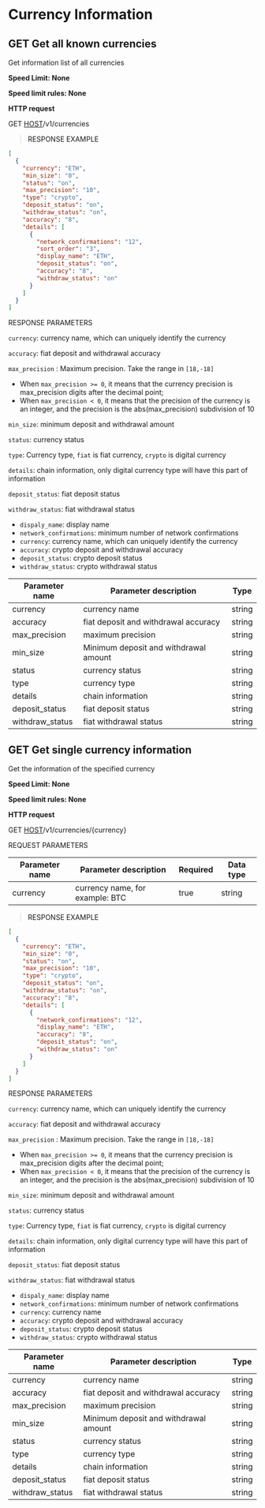 # Currency Information

<h2 id="Get all known currencies"><font class="httpget">GET</font> Get all known currencies</h2>


Get information list of all currencies

**Speed Limit: None**

**Speed limit rules: None**

**HTTP request**

GET [HOST](#HTTP-HOST)/v1/currencies


> <a name="ResonpseExample">RESPONSE EXAMPLE</a>

```json
[
  {
    "currency": "ETH",
    "min_size": "0",
    "status": "on",
    "max_precision": "10",
    "type": "crypto",
    "deposit_status": "on",
    "withdraw_status": "on",
    "accuracy": "8",
    "details": [
      {
        "network_confirmations": "12",
        "sort_order": "3",
        "display_name": "ETH",
        "deposit_status": "on",
        "accuracy": "8",
        "withdraw_status": "on"
      }
    ]
  }
]
```


<aside>
RESPONSE PARAMETERS
</aside>





`currency`: currency name, which can uniquely identify the currency

`accuracy`: fiat deposit and withdrawal accuracy

`max_precision` : Maximum precision. Take the range in `[18,-18]`

- When `max_precision >= 0`, it means that the currency precision is max_precision digits after the decimal point;
- When `max_precision < 0`, it means that the precision of the currency is an integer, and the precision is the abs(max_precision) subdivision of 10

`min_size`: minimum deposit and withdrawal amount

`status`: currency status

`type`: Currency type, `fiat` is fiat currency, `crypto` is digital currency

`details`: chain information, only digital currency type will have this part of information

`deposit_status`: fiat deposit status

`withdraw_status`: fiat withdrawal status

- `dispaly_name`: display name
- `network_confirmations`: minimum number of network confirmations
- `currency`: currency name, which can uniquely identify the currency
- `accuracy`: crypto deposit and withdrawal accuracy
- `deposit_status`: crypto deposit status
- `withdraw_status`: crypto withdrawal status

| Parameter name | Parameter description | Type |
| -------- | -------- | ----- |
|currency|currency name|string|
|accuracy|fiat deposit and withdrawal accuracy|string|
|max_precision|maximum precision |string|
|min_size|Minimum deposit and withdrawal amount|string|
|status|currency status|string|
|type|currency type|string|
|details|chain information |string|
|deposit_status|fiat deposit status|string|
|withdraw_status|fiat withdrawal status|string|


<h2 id="Get single currency information"><font class="httpget">GET</font> Get single currency information</h2>


Get the information of the specified currency

**Speed Limit: None**

**Speed limit rules: None**

**HTTP request**

GET [HOST](#HTTP-HOST)/v1/currencies/{currency}


<aside>
REQUEST PARAMETERS
</aside>

| Parameter name | Parameter description | Required | Data type |
| -------- | -------- | -------- | -------- |
|currency|currency name, for example: BTC|true|string|

> <a name="ResonpseExample">RESPONSE EXAMPLE</a>

```json
[
  {
    "currency": "ETH",
    "min_size": "0",
    "status": "on",
    "max_precision": "10",
    "type": "crypto",
    "deposit_status": "on",
    "withdraw_status": "on",
    "accuracy": "8",
    "details": [
      {
        "network_confirmations": "12",
        "display_name": "ETH",
        "accuracy": "8",
        "deposit_status": "on",
        "withdraw_status": "on"
      }
    ]
  }
]
```

<aside>
RESPONSE PARAMETERS
</aside>

`currency`: currency name, which can uniquely identify the currency

`accuracy`: fiat deposit and withdrawal accuracy

`max_precision` : Maximum precision. Take the range in `[18,-18]`

- When `max_precision >= 0`, it means that the currency precision is max_precision digits after the decimal point;
- When `max_precision < 0`, it means that the precision of the currency is an integer, and the precision is the abs(max_precision) subdivision of 10

`min_size`: minimum deposit and withdrawal amount

`status`: currency status

`type`: Currency type, `fiat` is fiat currency, `crypto` is digital currency

`details`: chain information, only digital currency type will have this part of information

`deposit_status`: fiat deposit status

`withdraw_status`: fiat withdrawal status

- `dispaly_name`: display name
- `network_confirmations`: minimum number of network confirmations
- `currency`: currency name
- `accuracy`: crypto deposit and withdrawal accuracy
- `deposit_status`: crypto deposit status
- `withdraw_status`: crypto withdrawal status

| Parameter name | Parameter description | Type |
| -------- | -------- | ----- |
|currency|currency name|string|
|accuracy|fiat deposit and withdrawal accuracy|string|
|max_precision|maximum precision |string|
|min_size|Minimum deposit and withdrawal amount|string|
|status|currency status|string|
|type|currency type|string|
|details|chain information |string|
|deposit_status|fiat deposit status|string|
|withdraw_status|fiat withdrawal status|string|
